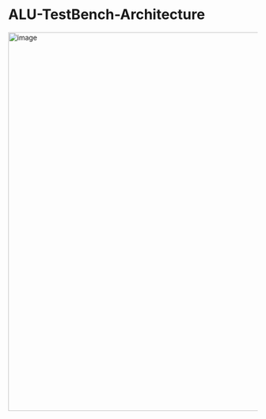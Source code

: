 # ALU-TestBench-Architecture


<img width="934" height="765" alt="image" src="https://github.com/user-attachments/assets/a334aedb-daf4-4b42-be28-20713d86af48" />
